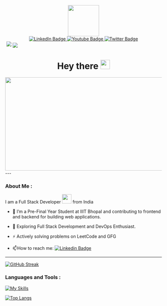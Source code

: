 <div id="header" align="center">
  <img src="https://media.giphy.com/media/M9gbBd9nbDrOTu1Mqx/giphy.gif" width="100"/>
</div>
<div id="badges" align="center">
  <a href="https://www.linkedin.com/in/muhammad-taaha-2a53671b0/">
    <img src="https://img.shields.io/badge/LinkedIn-blue?style=for-the-badge&logo=linkedin&logoColor=white" alt="LinkedIn Badge"/>
  </a>
  <a href="https://www.linkedin.com/in/muhammad-taaha-2a53671b0/">
    <img src="https://img.shields.io/badge/YouTube-red?style=for-the-badge&logo=youtube&logoColor=white" alt="Youtube Badge"/>
  </a>
  <a href="https://www.linkedin.com/in/muhammad-taaha-2a53671b0/">
    <img src="https://img.shields.io/badge/Twitter-blue?style=for-the-badge&logo=twitter&logoColor=white" alt="Twitter Badge"/>
  </a>
</div>
<img src="https://komarev.com/ghpvc/?username=TSTRIVER&style=flat-square&color=blue" alt="" align="center"/>
<img src="https://img.shields.io/badge/Amazon_AWS-FF9900?style=for-the-badge&logo=amazonaws&logoColor=white"/>
<img src="https://img.shields.io/badge/Google_Cloud-4285F4?style=for-the-badge&logo=google-cloud&logoColor=white" align="center"/>

<h1 align="center">
  Hey there
  <img src="https://media.giphy.com/media/hvRJCLFzcasrR4ia7z/giphy.gif" width="30px"/>
</h1>
<div align="center">
  <img src="https://media.giphy.com/media/dWesBcTLavkZuG35MI/giphy.gif" width="600" height="300"/>
</div>
---

### About Me :
I am a Full Stack Developer <img src="https://media.giphy.com/media/WUlplcMpOCEmTGBtBW/giphy.gif" width="30"> from India
- :telescope: I’m a Pre-Final Year Student at IIIT Bhopal and contributing to frontend and backend for building web applications.

- :seedling: Exploring Full Stack Development and DevOps Enthusiast.

- :zap: Actively solving problems on LeetCode and GFG

- :mailbox:How to reach me: [![Linkedin Badge](https://img.shields.io/badge/-kakbar-blue?style=flat&logo=Linkedin&logoColor=white)](https://www.linkedin.com/in/muhammad-taaha-2a53671b0/)
 ---
 [![GitHub Streak](https://streak-stats.demolab.com?user=TStriver&theme=dark&border_radius=50)](https://git.io/streak-stats)

### Languages and Tools :
[![My Skills](https://skillicons.dev/icons?i=html,css,react,javascript,bootstrap,tailwind,nodejs,mongodb,express,postman,git,mui,cpp,github,redux,vscode,docker&perline=8)](https://skillicons.dev)

[![Top Langs](https://github-readme-stats-git-masterrstaa-rickstaa.vercel.app/api/top-langs/?username=TSTRIVER)](https://github.com/TSTRIVER/github-readme-stats)
